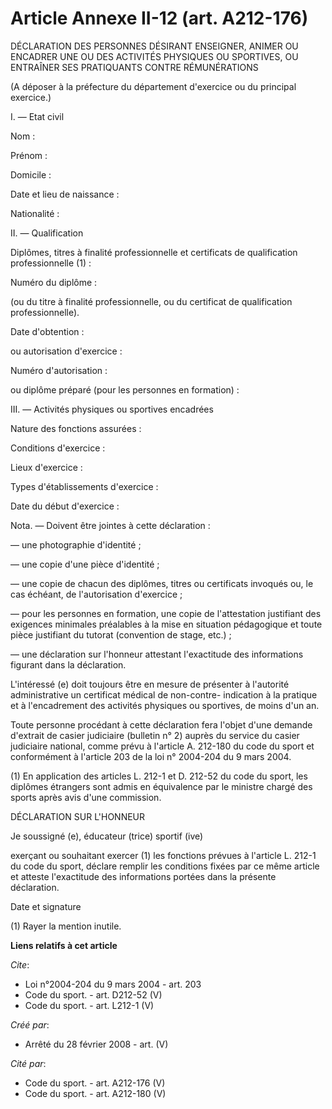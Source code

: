 # Article Annexe II-12 (art. A212-176)

DÉCLARATION DES PERSONNES DÉSIRANT ENSEIGNER, ANIMER OU ENCADRER UNE OU DES ACTIVITÉS PHYSIQUES OU SPORTIVES, OU ENTRAÎNER
SES PRATIQUANTS CONTRE RÉMUNÉRATIONS 

(A déposer à la préfecture du département d'exercice ou du principal exercice.) 

I. ― Etat civil 

Nom : 

Prénom : 

Domicile : 

Date et lieu de naissance : 

Nationalité : 

II. ― Qualification 

Diplômes, titres à finalité professionnelle et certificats de qualification professionnelle (1) : 

Numéro du diplôme : 

(ou du titre à finalité professionnelle, ou du certificat de qualification professionnelle). 

Date d'obtention : 

ou autorisation d'exercice : 

Numéro d'autorisation : 

ou diplôme préparé (pour les personnes en formation) : 

III. ― Activités physiques ou sportives encadrées 

Nature des fonctions assurées : 

Conditions d'exercice : 

Lieux d'exercice : 

Types d'établissements d'exercice : 

Date du début d'exercice : 

Nota. ― Doivent être jointes à cette déclaration : 

― une photographie d'identité ; 

― une copie d'une pièce d'identité ; 

― une copie de chacun des diplômes, titres ou certificats invoqués ou, le cas échéant, de l'autorisation d'exercice ; 

― pour les personnes en formation, une copie de l'attestation justifiant des exigences minimales préalables à la mise en
situation pédagogique et toute pièce justifiant du tutorat (convention de stage, etc.) ; 

― une déclaration sur l'honneur attestant l'exactitude des informations figurant dans la déclaration.

L'intéressé (e) doit toujours être en mesure de présenter à l'autorité administrative un certificat médical de non-contre-
indication à la pratique et à l'encadrement des activités physiques ou sportives, de moins d'un an. 

Toute personne procédant à cette déclaration fera l'objet d'une demande d'extrait de casier judiciaire (bulletin n° 2) auprès
du service du casier judiciaire national, comme prévu à l'article A. 212-180 du code du sport et conformément à l'article 203
de la loi n° 2004-204 du 9 mars 2004. 

(1) En application des articles L. 212-1 et D. 212-52 du code du sport, les diplômes étrangers sont admis en équivalence par
le ministre chargé des sports après avis d'une commission. 

DÉCLARATION SUR L'HONNEUR 

Je soussigné (e), éducateur (trice) sportif (ive) 

exerçant ou souhaitant exercer (1) les fonctions prévues à l'article L. 212-1 du code du sport, déclare remplir les
conditions fixées par ce même article et atteste l'exactitude des informations portées dans la présente déclaration. 

Date et signature 

(1) Rayer la mention inutile.

**Liens relatifs à cet article**

_Cite_:

  - Loi n°2004-204 du 9 mars 2004 - art. 203
  - Code du sport. - art. D212-52 (V)
  - Code du sport. - art. L212-1 (V)

_Créé par_:

  - Arrêté du 28 février 2008 - art. (V)

_Cité par_:

  - Code du sport. - art. A212-176 (V)
  - Code du sport. - art. A212-180 (V)
